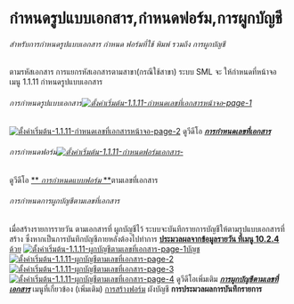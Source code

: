 # กำหนดรูปแบบเอกสาร,กำหนดฟอร์ม,การผูกบัญชี

######  สำหรับการกำหนดรูปแบบเอกสาร กำหนด ฟอร์มที่ใช้ พิมพ์ รวมถึง การผูกบัญชี
ตามรหัสเอกสาร การแยกรหัสเอกสารตามสาขา(กรณีใช้สาขา) ระบบ SML จะ
ให้กำหนดที่หน้าจอ เมนู 1.1.11 กำหนดรูปแบบเอกสาร

###### การกำหนดรูปแบบเอกสาร[![ตั้งค่าเริ่มต้น-1.1.11-กำหนดเลขที่เอกสารหน้าจอ-page-1](http://www.smlaccount.com/manual/wp-content/uploads/2017/10/ตั้งค่าเริ่มต้น-1.1.11-กำหนดเลขที่เอกสารหน้าจอ-page-1.jpg)](http://www.smlaccount.com/manual/wp-content/uploads/2017/10/ตั้งค่าเริ่มต้น-1.1.11-กำหนดเลขที่เอกสารหน้าจอ-page-1.jpg)

[![ตั้งค่าเริ่มต้น-1.1.11-กำหนดเลขที่เอกสารหน้าจอ-page-2](http://www.smlaccount.com/manual/wp-content/uploads/2017/10/ตั้งค่าเริ่มต้น-1.1.11-กำหนดเลขที่เอกสารหน้าจอ-page-2.jpg)](http://www.smlaccount.com/manual/wp-content/uploads/2017/10/ตั้งค่าเริ่มต้น-1.1.11-กำหนดเลขที่เอกสารหน้าจอ-page-2.jpg) ดูวีดีโอ
[**_การกำหนดเลขที่เอกสาร_**](https://youtu.be/8sCcvenLzCM)

###### การกำหนดฟอร์ม[![ตั้งค่าเริ่มต้น-1.1.11-กำหนดฟอร์มเอกสาร-](http://www.smlaccount.com/manual/wp-content/uploads/2017/10/ตั้งค่าเริ่มต้น-1.1.11-กำหนดฟอร์มเอกสาร-.jpg)](http://www.smlaccount.com/manual/wp-content/uploads/2017/10/ตั้งค่าเริ่มต้น-1.1.11-กำหนดฟอร์มเอกสาร-.jpg)

ดูวีดีโอ [** _การกำหนดแบบฟอร์ม_
**](https://youtu.be/8cGVbJfpvbw)ตามเลขที่เอกสาร

###### การกำหนดการผูกบัญชีตามเลขที่เอกสาร

เมื่อสร้างรายการรายวัน ตามเอกสารที่ ผูกบัญชีไว้
ระบบจะบันทึกรายการบัญชีให้ตามรูปแบบเอกสารที่สร้าง
ซึ่งหากเป็นการบันทึกบัญชีภายหลังต้องไปทำการ [**ประมวลผลจากข้อมูลรายวัน ที่เมนู
10.2.4** ด้วย](http://www.smlaccount.com/manual/?page_id=754)
[![ตั้งค่าเริ่มต้น-1.1.11-ผูกบัญชีตามเลขที่เอกสาร-page-1](http://www.smlaccount.com/manual/wp-content/uploads/2017/10/ตั้งค่าเริ่มต้น-1.1.11-ผูกบัญชีตามเลขที่เอกสาร-page-1.jpg)บัญช](http://www.smlaccount.com/manual/wp-content/uploads/2017/10/ตั้งค่าเริ่มต้น-1.1.11-ผูกบัญชีตามเลขที่เอกสาร-page-1.jpg) [![ตั้งค่าเริ่มต้น-1.1.11-ผูกบัญชีตามเลขที่เอกสาร-page-2](http://www.smlaccount.com/manual/wp-content/uploads/2017/10/ตั้งค่าเริ่มต้น-1.1.11-ผูกบัญชีตามเลขที่เอกสาร-page-2.jpg)](http://www.smlaccount.com/manual/wp-content/uploads/2017/10/ตั้งค่าเริ่มต้น-1.1.11-ผูกบัญชีตามเลขที่เอกสาร-page-2.jpg)   [![ตั้งค่าเริ่มต้น-1.1.11-ผูกบัญชีตามเลขที่เอกสาร-page-3](http://www.smlaccount.com/manual/wp-content/uploads/2017/10/ตั้งค่าเริ่มต้น-1.1.11-ผูกบัญชีตามเลขที่เอกสาร-page-3.jpg)](http://www.smlaccount.com/manual/wp-content/uploads/2017/10/ตั้งค่าเริ่มต้น-1.1.11-ผูกบัญชีตามเลขที่เอกสาร-page-3.jpg)   [![ตั้งค่าเริ่มต้น-1.1.11-ผูกบัญชีตามเลขที่เอกสาร-page-4](http://www.smlaccount.com/manual/wp-content/uploads/2017/10/ตั้งค่าเริ่มต้น-1.1.11-ผูกบัญชีตามเลขที่เอกสาร-page-4.jpg)](http://www.smlaccount.com/manual/wp-content/uploads/2017/10/ตั้งค่าเริ่มต้น-1.1.11-ผูกบัญชีตามเลขที่เอกสาร-page-4.jpg) ดูวีดีโอเพิ่มเติม
[_**การผูกบัญชีตามเลขที่เอกสาร**_](https://youtu.be/QkvYji_u-bY)
เมนูที่เกี่ยวข้อง (เพิ่มเติม)
[การสร้างฟอร์ม](http://www.smlaccount.com/manual/?page_id=35) ผังบัญชี
**การประมวลผลการบันทึกรายการ**  


